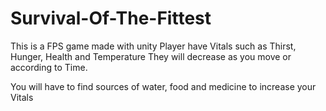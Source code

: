# Survival-Of-The-Fittest
This is a FPS game made with unity
Player have Vitals such as Thirst, Hunger, Health and Temperature
They will decrease as you move or according to Time.

You will have to find sources of water, food and medicine to increase your Vitals


<a href="https://media.giphy.com/media/xUA7aOeQzzWAAbJ8l2/giphy.gif" > </a>
